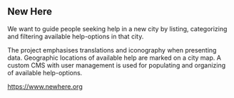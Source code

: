 ## New Here

We want to guide people seeking help in a new city by listing, categorizing and filtering available help-options in that city.  

The project emphasises translations and iconography when presenting data. Geographic locations of available help are marked on a city map. A custom CMS with user management is used for populating and organizing of available help-options.  
  
https://www.newhere.org
